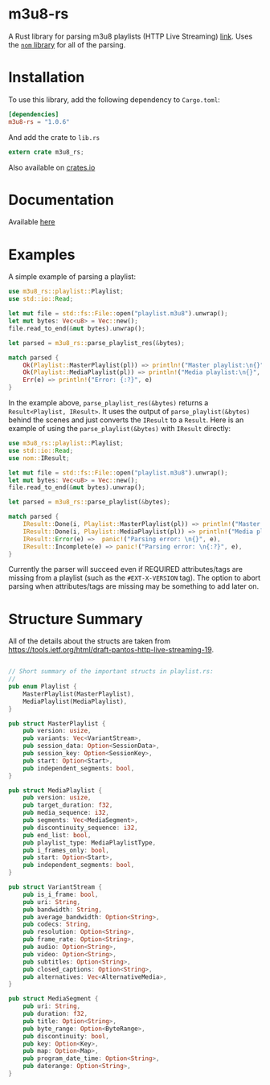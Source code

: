 # m3u8-rs
A Rust library for parsing m3u8 playlists (HTTP Live Streaming) [link](https://tools.ietf.org/html/draft-pantos-http-live-streaming-19).
Uses the [`nom` library](https://github.com/Geal/nom) for all of the parsing.

# Installation
To use this library, add the following dependency to `Cargo.toml`:

```toml
[dependencies]
m3u8-rs = "1.0.6"
```

And add the crate to `lib.rs`

```rust
extern crate m3u8_rs;
```

Also available on [crates.io](https://crates.io/crates/m3u8-rs)

# Documentation

Available [here](https://rutgersc.github.io/doc/m3u8_rs/index.html)

# Examples

A simple example of parsing a playlist:

```rust
use m3u8_rs::playlist::Playlist;
use std::io::Read;

let mut file = std::fs::File::open("playlist.m3u8").unwrap();
let mut bytes: Vec<u8> = Vec::new();
file.read_to_end(&mut bytes).unwrap();

let parsed = m3u8_rs::parse_playlist_res(&bytes);

match parsed {
    Ok(Playlist::MasterPlaylist(pl)) => println!("Master playlist:\n{}", pl),
    Ok(Playlist::MediaPlaylist(pl)) => println!("Media playlist:\n{}", pl),
    Err(e) => println!("Error: {:?}", e)
}

```

In the example above, `parse_playlist_res(&bytes)` returns a `Result<Playlist, IResult>`. It uses
the output of `parse_playlist(&bytes)` behind the scenes and just converts the `IResult` to a `Result`.
Here is an example of using the `parse_playlist(&bytes)` with `IResult` directly:

```rust
use m3u8_rs::playlist::Playlist;
use std::io::Read;
use nom::IResult;

let mut file = std::fs::File::open("playlist.m3u8").unwrap();
let mut bytes: Vec<u8> = Vec::new();
file.read_to_end(&mut bytes).unwrap();

let parsed = m3u8_rs::parse_playlist(&bytes);

match parsed {
    IResult::Done(i, Playlist::MasterPlaylist(pl)) => println!("Master playlist:\n{}", pl),
    IResult::Done(i, Playlist::MediaPlaylist(pl)) => println!("Media playlist:\n{}", pl),
    IResult::Error(e) =>  panic!("Parsing error: \n{}", e),
    IResult::Incomplete(e) => panic!("Parsing error: \n{:?}", e),
}
```

Currently the parser will succeed even if REQUIRED attributes/tags are missing from a playlist (such as the `#EXT-X-VERSION` tag).
The option to abort parsing when attributes/tags are missing may be something to add later on.

# Structure Summary

All of the details about the structs are taken from https://tools.ietf.org/html/draft-pantos-http-live-streaming-19.


```rust

// Short summary of the important structs in playlist.rs:
//
pub enum Playlist {
    MasterPlaylist(MasterPlaylist),
    MediaPlaylist(MediaPlaylist),
}

pub struct MasterPlaylist {
    pub version: usize,
    pub variants: Vec<VariantStream>,
    pub session_data: Option<SessionData>,
    pub session_key: Option<SessionKey>,
    pub start: Option<Start>,
    pub independent_segments: bool,
}

pub struct MediaPlaylist {
    pub version: usize,
    pub target_duration: f32,
    pub media_sequence: i32,
    pub segments: Vec<MediaSegment>,
    pub discontinuity_sequence: i32,
    pub end_list: bool,
    pub playlist_type: MediaPlaylistType,
    pub i_frames_only: bool,
    pub start: Option<Start>,
    pub independent_segments: bool,
}

pub struct VariantStream {
    pub is_i_frame: bool,
    pub uri: String,
    pub bandwidth: String,
    pub average_bandwidth: Option<String>,
    pub codecs: String,
    pub resolution: Option<String>,
    pub frame_rate: Option<String>,
    pub audio: Option<String>,
    pub video: Option<String>,
    pub subtitles: Option<String>,
    pub closed_captions: Option<String>,
    pub alternatives: Vec<AlternativeMedia>,
}

pub struct MediaSegment {
    pub uri: String,
    pub duration: f32,
    pub title: Option<String>,
    pub byte_range: Option<ByteRange>,
    pub discontinuity: bool,
    pub key: Option<Key>,
    pub map: Option<Map>,
    pub program_date_time: Option<String>,
    pub daterange: Option<String>,
}

```
